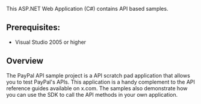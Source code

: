 This ASP.NET Web Application (C#) contains API based samples. 

Prerequisites:
--------------
*	Visual Studio 2005 or higher

Overview
--------

The PayPal API sample project is a API scratch pad application that allows you to test PayPal's APIs.
This application is a handy complement to the API reference guides available on x.com. The samples 
also demonstrate how you can use the SDK to call the API methods in your own application.